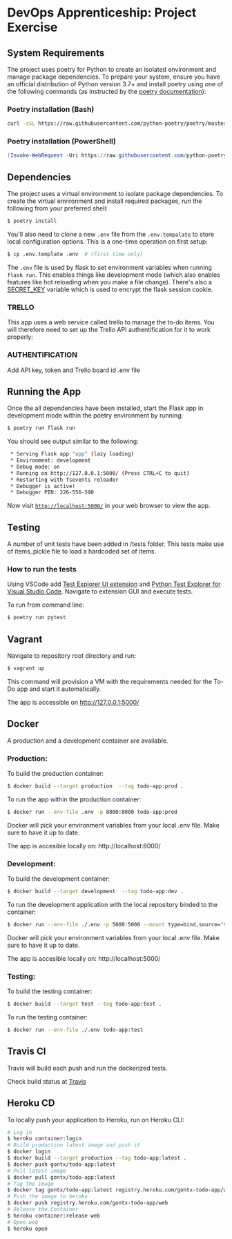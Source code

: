 # DevOps Apprenticeship: Project Exercise

## System Requirements

The project uses poetry for Python to create an isolated environment and manage package dependencies. To prepare your system, ensure you have an official distribution of Python version 3.7+ and install poetry using one of the following commands (as instructed by the [poetry documentation](https://python-poetry.org/docs/#system-requirements)):

### Poetry installation (Bash)

```bash
curl -sSL https://raw.githubusercontent.com/python-poetry/poetry/master/get-poetry.py | python
```

### Poetry installation (PowerShell)

```powershell
(Invoke-WebRequest -Uri https://raw.githubusercontent.com/python-poetry/poetry/master/get-poetry.py -UseBasicParsing).Content | python
```

## Dependencies

The project uses a virtual environment to isolate package dependencies. To create the virtual environment and install required packages, run the following from your preferred shell:

```bash
$ poetry install
```

You'll also need to clone a new `.env` file from the `.env.tempalate` to store local configuration options. This is a one-time operation on first setup:

```bash
$ cp .env.template .env  # (first time only)
```

The `.env` file is used by flask to set environment variables when running `flask run`. This enables things like development mode (which also enables features like hot reloading when you make a file change). There's also a [SECRET_KEY](https://flask.palletsprojects.com/en/1.1.x/config/#SECRET_KEY) variable which is used to encrypt the flask session cookie.

### TRELLO
This app uses a web service called trello to manage the to-do items. You will therefore need to set up the Trello API authentification for it to work properly:

### AUTHENTIFICATION
Add API key, token and Trello board id .env file

## Running the App

Once the all dependencies have been installed, start the Flask app in development mode within the poetry environment by running:
```bash
$ poetry run flask run
```

You should see output similar to the following:
```bash
 * Serving Flask app "app" (lazy loading)
 * Environment: development
 * Debug mode: on
 * Running on http://127.0.0.1:5000/ (Press CTRL+C to quit)
 * Restarting with fsevents reloader
 * Debugger is active!
 * Debugger PIN: 226-556-590
```
Now visit [`http://localhost:5000/`](http://localhost:5000/) in your web browser to view the app.


## Testing
A number of unit tests have been added in /tests folder. This tests make use of items_pickle file to load a hardcoded set of items.

### How to run the tests
Using VSCode add [Test Explorer UI extension](https://marketplace.visualstudio.com/items?itemName=hbenl.vscode-test-explorer) and [Python Test Explorer for Visual Studio Code](https://marketplace.visualstudio.com/items?itemName=LittleFoxTeam.vscode-python-test-adapter). Navigate to extension GUI and execute tests.

To run from command line:
```bash
$ poetry run pytest
```

## Vagrant
Navigate to repository root directory and run:
```bash
$ vagrant up
```
This command will provision a VM with the requirements needed for the To-Do app and start it automatically.

The app is accessible on http://127.0.0.1:5000/ 

## Docker

A production and a development container are available.

### Production:
To build the production container:

```bash
$ docker build --target production  --tag todo-app:prod .
```

To run the app within the production container:

```bash 
$ docker run --env-file .env -p 8000:8000 todo-app:prod
```
Docker will pick your environment variables from your local .env file. Make sure to have it up to date.

The app is accesible locally on: http://localhost:8000/ 


### Development:
To build the development container:

```bash
$ docker build --target development  --tag todo-app:dev .
```
To run the development application with the local repository binded to the container:

```bash
$ docker run --env-file ./.env -p 5000:5000 --mount type=bind,source="$(pwd)"/todo_app,target=/usr/DevOps-Course-Starter/todo_app todo-app:dev
```

Docker will pick your environment variables from your local .env file. Make sure to have it up to date.

The app is accesible locally on: http://localhost:5000/ 


### Testing:
To build the testing container: 


```bash
$ docker build --target test --tag todo-app:test .
```

To run the testing container:

```bash
$ docker run --env-file ./.env todo-app:test
```

## Travis CI
Travis will build each push and run the dockerized tests.

Check build status at [Travis](https://app.travis-ci.com/github/Gontx/DevOps-Course-Starter)

## Heroku CD
To locally push your application to Heroku, run on Heroku CLI:
```bash
# Log in
$ heroku container:login
# Build production latest image and push it
$ docker login
$ docker build --target production --tag todo-app:latest .
$ docker push gontx/todo-app:latest
# Pull latest image
$ docker pull gontx/todo-app:latest
# Tag the image 
$ docker tag gontx/todo-app:latest registry.heroku.com/gontx-todo-app/web
# Push the image to heroku
$ docker push registry.heroku.com/gontx-todo-app/web
# Release the Container
$ heroku container:release web
# Open web 
$ heroku open
```
